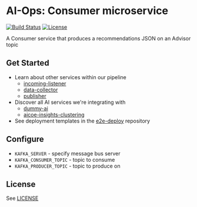 # AI-Ops: Consumer microservice

[![Build Status](https://travis-ci.org/ManageIQ/aiops-consumer.svg?branch=master)](https://travis-ci.org/ManageIQ/aiops-consumer)
[![License](https://img.shields.io/badge/license-APACHE2-blue.svg)](https://www.apache.org/licenses/LICENSE-2.0.html)

A Consumer service that produces a recommendations JSON on an Advisor topic

## Get Started

* Learn about other services within our pipeline
  - [incoming-listener](https://github.com/ManageIQ/aiops-incoming-listener)
  - [data-collector](https://github.com/ManageIQ/aiops-data-collector)
  - [publisher](https://github.com/ManageIQ/aiops-publisher)
* Discover all AI services we're integrating with
  - [dummy-ai](https://github.com/ManageIQ/aiops-dummy-ai-service)
  - [aicoe-insights-clustering](https://github.com/RedHatInsights/aicoe-insights-clustering)
* See deployment templates in the [e2e-deploy](https://github.com/RedHatInsights/e2e-deploy) repository

## Configure

* `KAFKA_SERVER` - specify message bus server
* `KAFKA_CONSUMER_TOPIC` - topic to consume
* `KAFKA_PRODUCER_TOPIC` - topic to produce on


## License

See [LICENSE](LICENSE)
